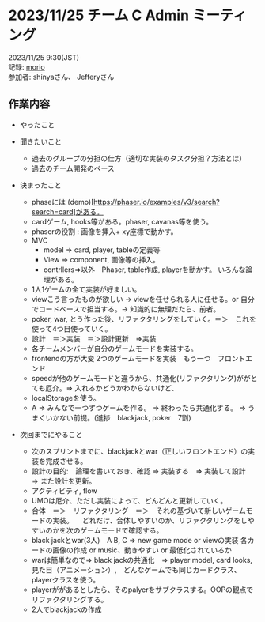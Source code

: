 # 2023/11/25 チーム C Admin ミーティング

2023/11/25 9:30(JST) <br>
記録: [morio](https://github.com/m0rio0818) <br>
参加者: shinyaさん、 Jefferyさん

## 作業内容

*  やったこと

* 聞きたいこと
    * 過去のグループの分担の仕方（適切な実装のタスク分担？方法とは）
    * 過去のチーム開発のペース

*   決まったこと
    * phaseには (demo)[https://phaser.io/examples/v3/search?search=card]がある。
    * cardゲーム, hooks等がある。phaser, cavanas等を使う。
    * phaserの役割 : 画像を挿入+ xy座標で動かす。
    * MVC 
        * model => card, player, tableの定義等
        * View => component, 画像等の挿入。
        * contrllers=>以外　Phaser, table作成, playerを動かす。 いろんな論理がある。
    * 1人1ゲームの全て実装が好ましい。
    * viewこう言ったものが欲しい ->  viewを任せられる人に任せる。or 自分でコードベースで担当する。-> 知識的に無理だたら、前者。
    * poker, war, とう作った後、リファクタリングをしていく。＝＞　これを使って4つ目使っていく。
    * 設計　＝＞実装　＝＞設計更新　=>実装
    * 各チームメンバーが自分のゲームモードを実装する。
    * frontendの方が大変 2つのゲームモードを実装　もう一つ　フロントエンド
    * speedが他のゲームモードと違うから、共通化(リファクタリング)ががとても厄介。=> 入れるかどうかわからないけど、
    * localStorageを使う。
    * A => みんなで一つずつゲームを作る。
        => 終わったら共通化する。
        => うまくいかない前提。(進捗　blackjack, poker　7割)
   
*   次回までにやること
    * 次のスプリントまでに、blackjackとwar（正しいフロントエンド）の実装を完成させる。
    * 設計の目的:　論理を書いておき、確認 => 実装する　=> 実装して設計　=> また設計を更新。
    * アクティビティ, flow 
    * UMOは厄介、ただし実装によって、どんどんと更新していく。
    * 合体　＝＞　リファクタリング　＝＞　それの基づいて新しいゲームモードの実装。
    　どれだけ、合体しやすいのか、リファクタリングをしやすいのかを次のゲームモードで確認する。
    * black jackとwar(3人)　A B, C => new game mode or viewの実装 各カードの画像の作成 or music、動きやすい or 最低化されているか
    *  warは簡単なので=> black jackの共通化　=> player model, card looks, 見た目（アニメーション）,　どんなゲームでも同じカードクラス、playerクラスを使う。
    * playerががあるとしたら、そのpalyerをサブクラスする。OOPの観点でリファクタリングする。
    * 2人でblackjackの作成